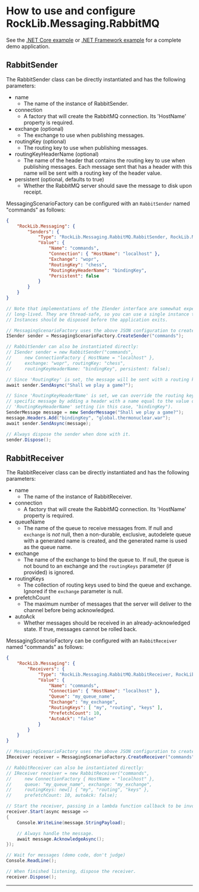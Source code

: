 # How to use and configure RockLib.Messaging.RabbitMQ

See the [.NET Core example] or [.NET Framework example] for a complete demo application.

## RabbitSender

The RabbitSender class can be directly instantiated and has the following parameters:

- name
  - The name of the instance of RabbitSender.
- connection
  - A factory that will create the RabbitMQ connection. Its 'HostName' property is required.
- exchange (optional)
  - The exchange to use when publishing messages.
- routingKey (optional)
  - The routing key to use when publishing messages.
- routingKeyHeaderName (optional)
  - The name of the header that contains the routing key to use when publishing messages. Each message sent that has a header with this name will be sent with a routing key of the header value.
- persistent (optional, defaults to true)
  - Whether the RabbitMQ server should save the message to disk upon receipt.

MessagingScenarioFactory can be configured with an `RabbitSender` named "commands" as follows:

```json
{
    "RockLib.Messaging": {
        "Senders": {
            "Type": "RockLib.Messaging.RabbitMQ.RabbitSender, RockLib.Messaging.RabbitMQ",
            "Value": {
                "Name": "commands",
                "Connection": { "HostName": "localhost" },
                "Exchange": "wopr",
                "RoutingKey": "chess",
                "RoutingKeyHeaderName": "bindingKey",
                "Persistent": false
            }
        }
    }
}
```

```c#
// Note that implementations of the ISender interface are somewhat expensive and intended to be
// long-lived. They are thread-safe, so you can use a single instance throughout your application.
// Instances should be disposed before the application exits.

// MessagingScenarioFactory uses the above JSON configuration to create a RabbitSender:
ISender sender = MessagingScenarioFactory.CreateSender("commands");

// RabbitSender can also be instantiated directly:
// ISender sender = new RabbitSender("commands",
//     new ConnectionFactory { HostName = "localhost" },
//     exchange: "wopr", routingKey: "chess",
//     routingKeyHeaderName: "bindingKey", persistent: false);

// Since 'RoutingKey' is set, the message will be sent with a routing key of "chess".
await sender.SendAsync("Shall we play a game?");

// Since 'RoutingKeyHeaderName' is set, we can override the routing key for a
// specific message by adding a header with a name equal to the value of the
// 'RoutingKeyHeaderName' setting (in this case, "bindingKey").
SenderMessage message = new SenderMessage("Shall we play a game?");
message.Headers.Add("bindingKey", "global.thermonuclear.war");
await sender.SendAsync(message);

// Always dispose the sender when done with it.
sender.Dispose();
```

## RabbitReceiver

The RabbitReceiver class can be directly instantiated and has the following parameters:

- name
  - The name of the instance of RabbitReceiver.
- connection
  - A factory that will create the RabbitMQ connection. Its 'HostName' property is required.
- queueName
  - The name of the queue to receive messages from. If null and `exchange` is *not* null, then a non-durable, exclusive, autodelete queue with a generated name is created, and the generated name is used as the queue name.
- exchange
  - The name of the exchange to bind the queue to. If null, the queue is not bound to an exchange and the `routingKeys` parameter (if provided) is ignored.
- routingKeys
  - The collection of routing keys used to bind the queue and exchange. Ignored if the `exchange` parameter is null.
- prefetchCount
  - The maximum number of messages that the server will deliver to the channel before being acknowledged.
- autoAck
  - Whether messages should be received in an already-acknowledged state. If true, messages cannot be rolled back.

MessagingScenarioFactory can be configured with an `RabbitReceiver` named "commands" as follows:

```json
{
    "RockLib.Messaging": {
        "Receivers": {
            "Type": "RockLib.Messaging.RabbitMQ.RabbitReceiver, RockLib.Messaging.RabbitMQ",
            "Value": {
                "Name": "commands",
                "Connection": { "HostName": "localhost" },
                "Queue": "my_queue_name",
                "Exchange": "my_exchange",
                "RoutingKeys": [ "my", "routing", "keys" ],
                "PrefetchCount": 10,
                "AutoAck": "false"
            }
        }
    }
}
```

```c#
// MessagingScenarioFactory uses the above JSON configuration to create a RabbitReceiver:
IReceiver receiver = MessagingScenarioFactory.CreateReceiver("commands");

// RabbitReceiver can also be instantiated directly:
// IReceiver receiver = new RabbitReceiver("commands",
//     new ConnectionFactory { HostName = "localhost" },
//     queue: "my_queue_name", exchange: "my_exchange",
//     routingKeys: new[] { "my", "routing", "keys" },
//     prefetchCount: 10, autoAck: false);

// Start the receiver, passing in a lambda function callback to be invoked when a message is received.
receiver.Start(async message =>
{
    Console.WriteLine(message.StringPayload);

    // Always handle the message.
    await message.AcknowledgeAsync();
});

// Wait for messages (demo code, don't judge)
Console.ReadLine();

// When finished listening, dispose the receiver.
receiver.Dispose();
```

---

[.NET Core example]: ../Example.Messaging.RabbitMQ.DotNetCore20
[.NET Framework example]: ../Example.Messaging.RabbitMQ.DotNetFramework451